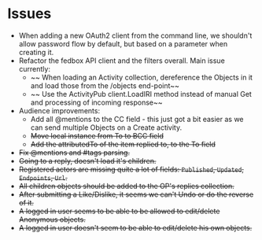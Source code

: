 # Issues
* When adding a new OAuth2 client from the command line, 
we shouldn't allow password flow by default, but based on a parameter when creating it.
* Refactor the fedbox API client and the filters overall. Main issue currently:
    * ~~ When loading an Activity collection, dereference the Objects in it and load those from the /objects end-point~~
    * ~~ Use the ActivityPub client.LoadIRI method instead of manual Get and processing of incoming response~~
* Audience improvements:
    * Add all @mentions to the CC field - this just got a bit easier as we can send multiple Objects on a Create activity.
    * ~~Move local instance from To to BCC field~~
    * ~~Add the attributedTo of the item replied to, to the To field~~
* ~~Fix @mentions and #tags parsing.~~
* ~~Going to a reply, doesn't load it's children.~~
* ~~Registered actors are missing quite a lot of fields: `Published`, `Updated`, `Endpoints`, `Url`.~~
* ~~All children objects should be added to the OP's replies collection.~~
* ~~After submitting a Like/Dislike, it seems we can't Undo or do the reverse of it.~~
* ~~A logged in user seems to be able to be allowed to edit/delete Anonymous objects.~~
* ~~A logged in user doesn't seem to be able to edit/delete his own objects.~~

